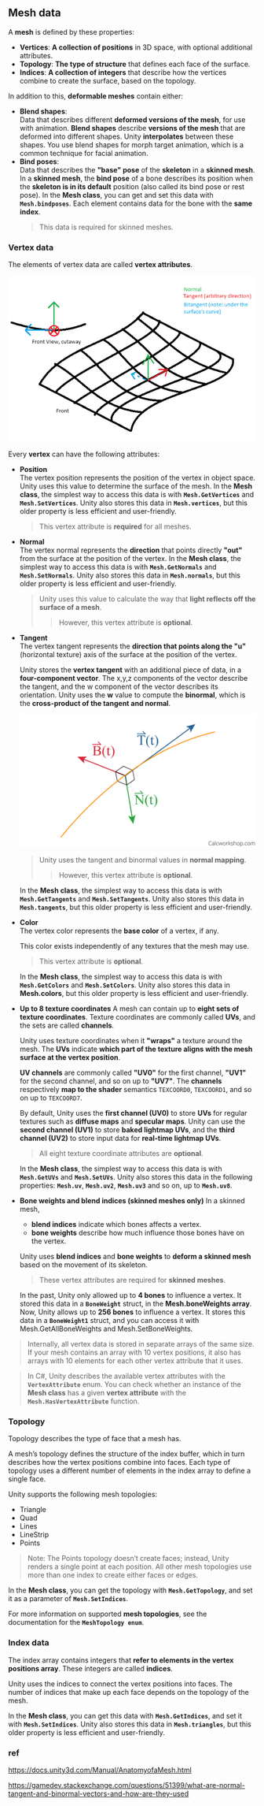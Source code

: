 ## Mesh data

A **mesh** is defined by these properties:

- **Vertices**: **A collection of positions** in 3D space, with optional additional attributes.
- **Topology**: **The type of structure** that defines each face of the surface.
- **Indices**: **A collection of integers** that describe how the vertices combine to create the surface, based on the topology.


In addition to this, **deformable meshes** contain either:

- **Blend shapes**: \
  Data that describes different **deformed versions of the mesh**, for use with animation.
  **Blend shapes** describe **versions of the mesh** that are deformed into different shapes. Unity **interpolates** between these shapes. You use blend shapes for morph target animation, which is a common technique for facial animation.
- **Bind poses**: \
  Data that describes the **"base" pose** of the **skeleton** in a **skinned mesh**.
  In a **skinned mesh**, the **bind pose** of a bone describes its position when the **skeleton is in its default** position (also called its bind pose or rest pose).
  In the **Mesh class**, you can get and set this data with **`Mesh.bindposes`**. Each element contains data for the bone with the **same index**.
  > This data is required for skinned meshes.

### Vertex data
The elements of vertex data are called **vertex attributes**.


![](../img/tAQNN.png)


Every **vertex** can have the following attributes:

- **Position** \
  The vertex position represents the position of the vertex in object space. Unity uses this value to determine the surface of the mesh. In the **Mesh class**, the simplest way to access this data is with **`Mesh.GetVertices`** and **`Mesh.SetVertices`**. Unity also stores this data in **`Mesh.vertices`**, but this older property is less efficient and user-friendly.
  > This vertex attribute is **required** for all meshes.
- **Normal** \
  The vertex normal represents the **direction** that points directly **"out"** from the surface at the position of the vertex. 
  In the **Mesh class**, the simplest way to access this data is with **`Mesh.GetNormals`** and **`Mesh.SetNormals`**. Unity also stores this data in **`Mesh.normals`**, but this older property is less efficient and user-friendly.
  > Unity uses this value to calculate the way that **light reflects off the surface of a mesh**.
  > > However, this vertex attribute is **optional**.
- **Tangent** \
  The vertex tangent represents the **direction that points along the "u"** (horizontal texture) axis of the surface at the position of the vertex.
  
  Unity stores the **vertex tangent** with an additional piece of data, in a **four-component vector**. The x,y,z components of the vector describe the tangent, and the w component of the vector describes its orientation. Unity uses the **w** value to compute the **binormal**, which is the **cross-product of the tangent and normal**.
  
  ![](../img/unit-tangent-normal-and-binormal-vectors.png)
  
  > Unity uses the tangent and binormal values in **normal mapping**.
  > > However, this vertex attribute is **optional**.

  In the **Mesh class**, the simplest way to access this data is with **`Mesh.GetTangents`** and **`Mesh.SetTangents`**. Unity also stores this data in **`Mesh.tangents`**, but this older property is less efficient and user-friendly.
- **Color** \
  The vertex color represents the **base color** of a vertex, if any.
  
  This color exists independently of any textures that the mesh may use.
  > This vertex attribute is **optional**.

  In the **Mesh class**, the simplest way to access this data is with **`Mesh.GetColors`** and **`Mesh.SetColors`**. Unity also stores this data in **Mesh.colors**, but this older property is less efficient and user-friendly.
  
- **Up to 8 texture coordinates**
  A mesh can contain up to **eight sets of texture coordinates**. Texture coordinates are commonly called **UVs**, and the sets are called **channels**.
  
  Unity uses texture coordinates when it **"wraps"** a texture around the mesh. The **UVs** indicate **which part of the texture aligns with the mesh surface at the vertex position**.
  
  **UV channels** are commonly called **"UV0"** for the first channel, **"UV1"** for the second channel, and so on up to **"UV7"**. The **channels** respectively **map to the shader** semantics `TEXCOORD0`, `TEXCOORD1`, and so on up to `TEXCOORD7`.
  
  By default, Unity uses the **first channel (UV0)** to store **UVs** for regular textures such as **diffuse maps** and **specular maps**. Unity can use the **second channel (UV1)** to store **baked lightmap
 UVs**, and the **third channel (UV2)** to store input data for **real-time lightmap UVs**.
  
  > All eight texture coordinate attributes are **optional**.
  
  In the **Mesh class**, the simplest way to access this data is with **`Mesh.GetUVs`** and **`Mesh.SetUVs`**. Unity also stores this data in the following properties: **`Mesh.uv`**, **`Mesh.uv2`**, **`Mesh.uv3`** and so on, up to **`Mesh.uv8`**.
  
- **Bone weights and blend indices (skinned meshes only)**
  In a skinned mesh, 
  - **blend indices** indicate which bones affects a vertex.
  - **bone weights** describe how much influence those bones have on the vertex.
  
  Unity uses **blend indices** and **bone weights** to **deform a skinned mesh** based on the movement of its skeleton.

  > These vertex attributes are required for **skinned meshes**.

  In the past, Unity only allowed up to **4 bones** to influence a vertex. It stored this data in a **`BoneWeight`** struct, in the **Mesh.boneWeights array**. Now, Unity allows up to **256 bones** to influence a vertex. It stores this data in a **`BoneWeight1`** struct, and you can access it with Mesh.GetAllBoneWeights and Mesh.SetBoneWeights.
  
  
  

> Internally, all vertex data is stored in separate arrays of the same size. If your mesh contains an array with 10 vertex positions, it also has arrays with 10 elements for each other vertex attribute that it uses.

> In C#, Unity describes the available vertex attributes with the **`VertexAttribute`** enum. You can check whether an instance of the **Mesh class** has a given **vertex attribute** with the **`Mesh.HasVertexAttribute`** function.


### Topology
Topology describes the type of face that a mesh has.

A mesh’s topology defines the structure of the index buffer, which in turn describes how the vertex positions combine into faces. Each type of topology uses a different number of elements in the index array to define a single face.

Unity supports the following mesh topologies:

- Triangle
- Quad
- Lines
- LineStrip
- Points

> Note: The Points topology doesn’t create faces; instead, Unity renders a single point at each position. All other mesh topologies use more than one index to create either faces or edges.

In the **Mesh class**, you can get the topology with **`Mesh.GetTopology`**, and set it as a parameter of **`Mesh.SetIndices`**.

For more information on supported **mesh topologies**, see the documentation for the **`MeshTopology enum`**.

### Index data
The index array contains integers that **refer to elements in the vertex positions array**. These integers are called **indices**.

Unity uses the indices to connect the vertex positions into faces. The number of indices that make up each face depends on the topology of the mesh.

In the **Mesh class**, you can get this data with **`Mesh.GetIndices`**, and set it with **`Mesh.SetIndices`**. Unity also stores this data in **`Mesh.triangles`**, but this older property is less efficient and user-friendly.


### ref
https://docs.unity3d.com/Manual/AnatomyofaMesh.html

https://gamedev.stackexchange.com/questions/51399/what-are-normal-tangent-and-binormal-vectors-and-how-are-they-used


